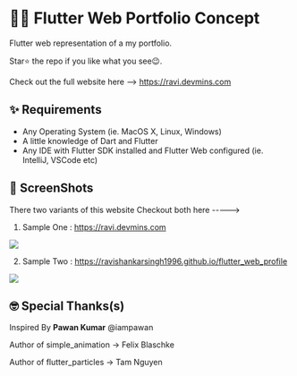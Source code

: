 # 📁📁 Flutter Web Portfolio Concept
Flutter web representation of a my portfolio.

Star⭐ the repo if you like what you see😉.

Check out the full website here --> https://ravi.devmins.com

## ✨ Requirements
* Any Operating System (ie. MacOS X, Linux, Windows)
* A little knowledge of Dart and Flutter
* Any IDE with Flutter SDK installed and Flutter Web configured (ie. IntelliJ, VSCode etc)

## 📸 ScreenShots
There two variants of this website
Checkout both here ----->

1. Sample One : https://ravi.devmins.com


<img src="extra/ravi.gif"/>


2. Sample Two : https://ravishankarsingh1996.github.io/flutter_web_profile


<img src="extra/ravi_particle_web.gif"/>

## 🤓 Special Thanks(s)
Inspired By **Pawan Kumar** @iampawan

Author of simple_animation -> Felix Blaschke

Author of flutter_particles -> Tam Nguyen
